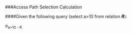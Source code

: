###Access Path Selection Calculation

####Given the following query (select a>10 from relation ***R***):

σ<sub>a>10 - R




